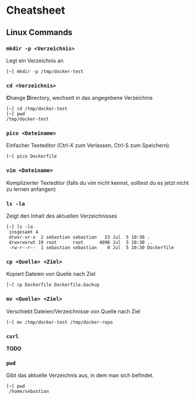 # Cheatsheet 

## Linux Commands

### `mkdir -p <Verzeichnis>`
Legt ein Verzeichnis an

```shell
[~] mkdir -p /tmp/docker-test
```

### `cd <Verzeichnis>`
**C**hange **D**irectory, wechselt in das angegebene Verzeichnis

```shell
[~] cd /tmp/docker-test
[~] pwd
/tmp/docker-test
```

### `pico <Dateiname>`
Einfacher Texteditor (Ctrl-X zum Verlassen, Ctrl-S zum Speichern).

```shell
[~] pico Dockerfile
```

### `vim <Dateiname>`
Komplizierter Texteditor (falls du vim nicht kennst, solltest du es jetzt nicht zu lernen anfangen)

### `ls -la`
Zeigt den Inhalt des aktuellen Verzeichnisses

```shell
[~] ls -la
 insgesamt 4
 drwxr-xr-x  2 sebastian sebastian   23 Jul  5 10:30 .
 drwxrwxrwt 19 root      root      4096 Jul  5 10:30 ..
 -rw-r--r--  1 sebastian sebastian    0 Jul  5 10:30 Dockerfile

```
### `cp <Quelle> <Ziel>`
Kopiert Dateien von Quelle nach Ziel
```shell
[~] cp Dockerfile Dockerfile.backup
```
### `mv <Quelle> <Ziel>` 
Verschiebt Dateien/Verzeichnisse von Quelle nach Ziel
```shell
[~] mv /tmp/docker-test /tmp/docker-repo
```

### `curl`
**TODO**

### `pwd`
Gibt das aktuelle Verzeichnis aus, in dem man sich befindet.

```shell
[~] pwd
 /home/sebastian
```

